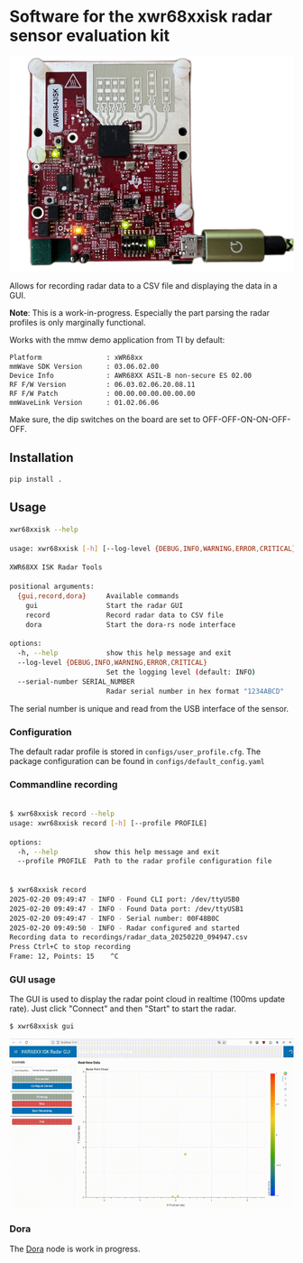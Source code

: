 # Software for the xwr68xxisk radar sensor evaluation kit

![AWR6843ISK](awr6843isk.png)

Allows for recording radar data to a CSV file and displaying the data in a GUI.

**Note**: This is a work-in-progress. Especially the part parsing the radar profiles is only marginally functional.

Works with the mmw demo application from TI by default:

    Platform                : xWR68xx
    mmWave SDK Version      : 03.06.02.00
    Device Info             : AWR68XX ASIL-B non-secure ES 02.00
    RF F/W Version          : 06.03.02.06.20.08.11
    RF F/W Patch            : 00.00.00.00.00.00.00
    mmWaveLink Version      : 01.02.06.06

Make sure, the dip switches on the board are set to OFF-OFF-ON-ON-OFF-OFF.

## Installation

```bash
pip install .
```

## Usage

```bash
xwr68xxisk --help

usage: xwr68xxisk [-h] [--log-level {DEBUG,INFO,WARNING,ERROR,CRITICAL}] [--serial-number SERIAL_NUMBER] {gui,record,dora} ...

XWR68XX ISK Radar Tools

positional arguments:
  {gui,record,dora}     Available commands
    gui                 Start the radar GUI
    record              Record radar data to CSV file
    dora                Start the dora-rs node interface

options:
  -h, --help            show this help message and exit
  --log-level {DEBUG,INFO,WARNING,ERROR,CRITICAL}
                        Set the logging level (default: INFO)
  --serial-number SERIAL_NUMBER
                        Radar serial number in hex format "1234ABCD"

```

The serial number is unique and read from the USB interface of the sensor.

### Configuration

The default radar profile is stored in `configs/user_profile.cfg`. 
The package configuration can be found in `configs/default_config.yaml`

### Commandline recording

```bash

$ xwr68xxisk record --help
usage: xwr68xxisk record [-h] [--profile PROFILE]

options:
  -h, --help         show this help message and exit
  --profile PROFILE  Path to the radar profile configuration file


$ xwr68xxisk record
2025-02-20 09:49:47 - INFO - Found CLI port: /dev/ttyUSB0
2025-02-20 09:49:47 - INFO - Found Data port: /dev/ttyUSB1
2025-02-20 09:49:47 - INFO - Serial number: 00F48B0C
2025-02-20 09:49:50 - INFO - Radar configured and started
Recording data to recordings/radar_data_20250220_094947.csv
Press Ctrl+C to stop recording
Frame: 12, Points: 15    ^C

```

### GUI usage

The GUI is used to display the radar point cloud in realtime (100ms update rate).
Just click "Connect" and then "Start" to start the radar.

```bash
$ xwr68xxisk gui
```

![GUI](output.gif)

### Dora

The [Dora](https://github.com/dora-rs/dora) node is work in progress.

